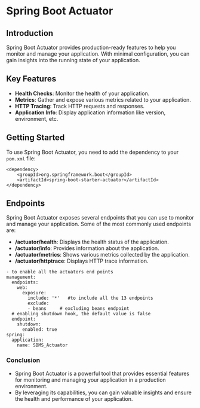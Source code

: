 # Spring Boot Actuator

## Introduction

Spring Boot Actuator provides production-ready features to help you monitor and manage your application. With minimal configuration, you can gain insights into the running state of your application.

## Key Features

- **Health Checks**: Monitor the health of your application.
- **Metrics**: Gather and expose various metrics related to your application.
- **HTTP Tracing**: Track HTTP requests and responses.
- **Application Info**: Display application information like version, environment, etc.

## Getting Started

To use Spring Boot Actuator, you need to add the dependency to your `pom.xml` file:

```
<dependency>
    <groupId>org.springframework.boot</groupId>
    <artifactId>spring-boot-starter-actuator</artifactId>
</dependency>
```

## Endpoints
Spring Boot Actuator exposes several endpoints that you can use to monitor and manage your application. Some of the most commonly used endpoints are:

- **/actuator/health**: Displays the health status of the application.
- **/actuator/info**: Provides information about the application.
- **/actuator/metrics**: Shows various metrics collected by the application.
- **/actuator/httptrace**: Displays HTTP trace information.



```
- to enable all the actuators end points
management:
  endpoints:
    web:
      exposure:   
        include: '*'   #to include all the 13 endpoints
        exclude:
        - beans     # excluding beans endpoint
  # enabling shutdown hook, the default value is false
  endpoint:
    shutdown:
      enabled: true
spring:
  application:
    name: SBMS_Actuator
```

### Conclusion
- Spring Boot Actuator is a powerful tool that provides essential features for monitoring and managing your application in a production environment. 
- By leveraging its capabilities, you can gain valuable insights and ensure the health and performance of your application.

